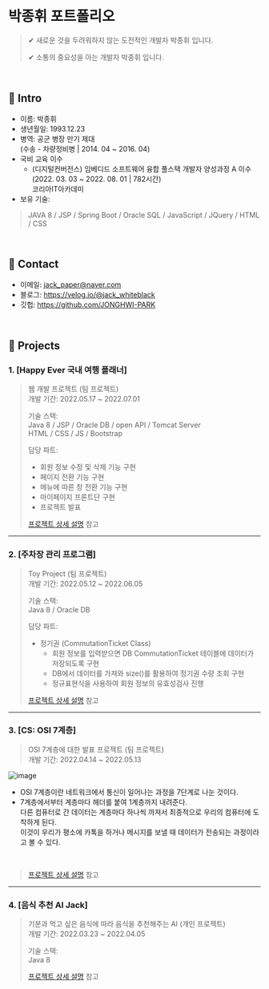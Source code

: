 # 박종휘 포트폴리오
>✔ 새로운 것을 두려워하지 않는 도전적인 개발자 박종휘 입니다.
>
>✔ 소통의 중요성을 아는 개발자 박종휘 입니다.

</br>

## :pushpin: Intro
- 이름: 박종휘
- 생년월일: 1993.12.23
- 병역: 공군 병장 만기 제대 <br>
        (수송 - 차량정비병 | 2014. 04 ~ 2016. 04)
- 국비 교육 이수
    - (디지털컨버전스) 임베디드 소프트웨어 융합 풀스택 개발자 양성과정 A 이수 <br>
      (2022. 03. 03 ~ 2022. 08. 01 | 782시간) <br>
      코리아IT아카데미
- 보유 기술:
> JAVA 8 / JSP / Spring Boot / Oracle SQL / JavaScript / JQuery / HTML / CSS

</br>

## :pushpin: Contact
- 이메일: jack_paper@naver.com
- 블로그: https://velog.io/@jack_whiteblack
- 깃헙: https://github.com/JONGHWI-PARK

</br>

## :pushpin: Projects
### 1. [Happy Ever 국내 여행 플래너]
>웹 개발 프로젝트  (팀 프로젝트)  
>개발 기간: 2022.05.17 ~ 2022.07.01  
>  
>기술 스택:  
>Java 8 / JSP / Oracle DB / open API / Tomcat Server  
>HTML / CSS / JS / Bootstrap
> 
>담당 파트:  
>- 회원 정보 수정 및 삭제 기능 구현  
>- 페이지 전환 기능 구현 
>- 메뉴에 따른 창 전환 기능 구현  
>- 마이페이지 프론트단 구현  
>- 프로젝트 발표  
>
>[프로젝트 상세 설명](https://github.com/JONGHWI-PARK/Team-Project_Travel-Planner_Happy-Ever) 참고

---

### 2. [주차장 관리 프로그램]
>Toy Project  (팀 프로젝트)  
>개발 기간: 2022.05.12 ~ 2022.06.05  
>  
>기술 스택:  
>Java 8 / Oracle DB
>
>담당 파트:
>- 정기권 (CommutationTicket Class)
>   - 회원 정보를 입력받으면 DB CommutationTicket 테이블에 데이터가 저장되도록 구현
>   - DB에서 데이터를 가져와 size()를 활용하여 정기권 수량 조회 구현  
>   - 정규표현식을 사용하여 회원 정보의 유효성검사 진행 
> 
>[프로젝트 상세 설명](https://github.com/JONGHWI-PARK/Team-Project_PARKING) 참고

---

### 3. [CS: OSI 7계층]
>OSI 7계층에 대한 발표 프로젝트  (팀 프로젝트)  
>개발 기간: 2022.04.14 ~ 2022.05.13  

![image](https://user-images.githubusercontent.com/100775231/192337462-04695b55-df8e-41c8-b6de-47a2d3c21032.png) 
  - OSI 7계층이란 네트워크에서 통신이 일어나는 과정을 7단계로 나눈 것이다. 
  - 7계층에서부터 계층마다 헤더를 붙여 1계층까지 내려준다.  
    다른 컴퓨터로 간 데이터는 계층마다 하나씩 까져서 최종적으로 우리의 컴퓨터에 도착하게 된다.  
    이것이 우리가 평소에 카톡을 하거나 메시지를 보낼 때 데이터가 전송되는 과정이라고 볼 수 있다.
    
<br>

>[프로젝트 상세 설명](https://velog.io/@jack_whiteblack/OSI-7-%EA%B3%84%EC%B8%B5) 참고

---

### 4. [음식 추천 AI Jack]
>기분과 먹고 싶은 음식에 따라 음식을 추천해주는 AI  (개인 프로젝트)  
>개발 기간: 2022.03.23 ~ 2022.04.05
>  
>기술 스택:  
>Java 8   
>  
>[프로젝트 상세 설명](https://github.com/JONGHWI-PARK/Personal-Project_AI-Jack) 참고
